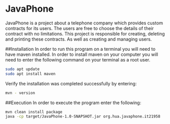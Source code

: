# JavaPhone
JavaPhone is a project about a telephone company which provides custom contracts for its users. The users are free to choose the details of their contract with no limitations. This project is responsible for creating, deleting and printing these contracts. As well as creating and managing users.

##Installation
In order to run this program on a terminal you will need to have maven installed. In order to install maven on your computer you will need to enter the following command on your terminal as a root user.
```bash
sudo apt update
sudo apt install maven
```
Verify the installation was completed successfully by entering:
```bash
mvn - version
```
##Execution
In order to execute the program enter the following:
```bash
mvn clean install package
java -cp target/JavaPhone-1.0-SNAPSHOT.jar org.hua.javaphone.it21958
```
